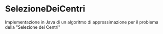 # SelezioneDeiCentri
Implementazione in Java di un algoritmo di approssimazione per il problema della "Selezione dei Centri"
